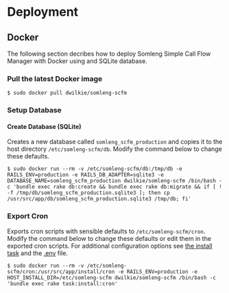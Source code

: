 # Deployment

## Docker

The following section decribes how to deploy Somleng Simple Call Flow Manager with Docker using and SQLite database.

### Pull the latest Docker image

```
$ sudo docker pull dwilkie/somleng-scfm
```

### Setup Database

#### Create Database (SQLite)

Creates a new database called `somleng_scfm_production` and copies it to the host directory `/etc/somleng-scfm/db`. Modify the command below to change these defaults.

```
$ sudo docker run --rm -v /etc/somleng-scfm/db:/tmp/db -e RAILS_ENV=production -e RAILS_DB_ADAPTER=sqlite3 -e DATABASE_NAME=somleng_scfm_production dwilkie/somleng-scfm /bin/bash -c 'bundle exec rake db:create && bundle exec rake db:migrate && if [ ! -f /tmp/db/somleng_scfm_production.sqlite3 ]; then cp /usr/src/app/db/somleng_scfm_production.sqlite3 /tmp/db; fi'
```

### Export Cron

Exports cron scripts with sensible defaults to `/etc/somleng-scfm/cron`. Modify the command below to change these defaults or edit them in the exported cron scripts. For additional configuration options see [the install task](https://github.com/somleng/somleng-scfm/blob/master/app/tasks/install_task.rb) and the [.env](https://github.com/somleng/somleng-scfm/blob/master/.env) file.

```
$ sudo docker run --rm -v /etc/somleng-scfm/cron:/usr/src/app/install/cron -e RAILS_ENV=production -e HOST_INSTALL_DIR=/etc/somleng-scfm dwilkie/somleng-scfm /bin/bash -c 'bundle exec rake task:install:cron'
```
